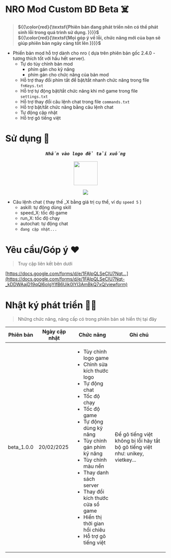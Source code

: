  # NRO Mod Custom BD Beta ☠️
 > **${{\color{red}{\textsf{Phiên bản đang phát triển nên có thể phát sinh lỗi trong quá trình sử dụng. \}}}}\$**<br>**${{\color{red}{\textsf{Mọi góp ý về lỗi, chức năng mới của bạn sẽ giúp phiên bản ngày càng tốt lên \}}}}\$**
 - Phiển bản mod hỗ trợ dành cho nro ( dựa trên phiên bản gốc 2.4.0 - tương thích tốt với hầu hết server).
   - Tự do tùy chỉnh bản mod
     - phím gán cho kỹ năng
     - phím gán cho chức năng của bản mod
    - Hỗ trợ thay đổi phím tắt để bật/tắt nhanh chức năng trong file `fnKeys.txt`
    - Hỗ trợ tự động bật/tắt chức năng khi mở game trong file `settings.txt`
    - Hỗ trợ thay đổi câu lệnh chat trong file `commands.txt`
    - Hỗ trợ bật/tắt chức năng bằng câu lệnh chat
    - Tự động cập nhật
    - Hỗ trợ gõ tiếng việt

# Sử dụng 🫰
<div align="center">
 
### _`Nhấn vào logo để tải xuống`_

  <a href="https://github.com/ki3tngu/JINRO-MCT-BETA/releases/download/MCT_beta_1.0.0/JINROMOD_Custom.zip" ><img src="https://images-wixmp-ed30a86b8c4ca887773594c2.wixmp.com/f/c3c4dc04-2c06-4987-b64d-8d394836c6cf/dgkrji2-dcceb33c-b702-4613-9c87-84295aa358c4.png/v1/fill/w_512,h_512/windows_11_logo_by_foursplaysroblox_dgkrji2-fullview.png?token=eyJ0eXAiOiJKV1QiLCJhbGciOiJIUzI1NiJ9.eyJzdWIiOiJ1cm46YXBwOjdlMGQxODg5ODIyNjQzNzNhNWYwZDQxNWVhMGQyNmUwIiwiaXNzIjoidXJuOmFwcDo3ZTBkMTg4OTgyMjY0MzczYTVmMGQ0MTVlYTBkMjZlMCIsIm9iaiI6W1t7ImhlaWdodCI6Ijw9NTEyIiwicGF0aCI6IlwvZlwvYzNjNGRjMDQtMmMwNi00OTg3LWI2NGQtOGQzOTQ4MzZjNmNmXC9kZ2tyamkyLWRjY2ViMzNjLWI3MDItNDYxMy05Yzg3LTg0Mjk1YWEzNThjNC5wbmciLCJ3aWR0aCI6Ijw9NTEyIn1dXSwiYXVkIjpbInVybjpzZXJ2aWNlOmltYWdlLm9wZXJhdGlvbnMiXX0.hiTrHok4fIGfndLXQognFRKzP3jBqbevv73h5_3ONT8" height="75px"/></a>
  
<img src="https://img.shields.io/github/downloads/ki3tngu/JINRO-MCT-BETA/total.svg?style=for-the-badge&color=green"/>
</div>


 
- Câu lệnh chat ( thay thế _X bằng giá trị cụ thể, ví dụ `speed 5` )
  - askill: tự động dùng skill
  - speed_X: tốc độ game
  - run_X: tốc độ chạy
  - autochat: tự động chat
  - `đang cập nhật...`

# Yêu cầu/Góp ý ❤️
> Truy cập liên kết bên dưới

[https://docs.google.com/forms/d/e/1FAIpQLSeCIU7Nqt...](https://docs.google.com/forms/d/e/1FAIpQLSeCIU7Nqt-_kDDWAajD19qQl6oIgYIfB6Uik0lYI3AmBkQ7xQ/viewform)
# Nhật ký phát triển 🧑‍💻
> Những chức năng, nâng cấp có trong phiên bản sẽ hiển thị tại đây
 
|Phiên bản|Ngày cập nhật|Chức năng|Ghi chú|
|-|-|-|-|
|beta_1.0.0|20/02/2025| <ul><li>Tùy chỉnh logo game</li><li>Chỉnh sửa kích thước logo</li><li>Tự động chat</li><li>Tốc độ chạy</li><li>Tốc độ game</li><li>Tự động dùng kỹ năng</li><li>Tùy chỉnh gán phím kỹ năng</li><li>Tùy chỉnh màu nền</li><li>Thay danh sách server</li><li>Thay đổi kích thước cửa sổ game</li><li>Hiển thị thời gian hồi chiêu</li><li>Hỗ trợ gõ tiếng việt</li></ul> | Để gõ tiếng việt không bị lỗi hãy tắt bộ gõ tiếng việt như: unikey, vietkey...


